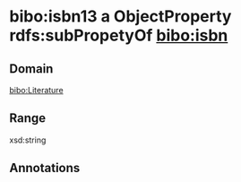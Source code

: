 # bibo:isbn13 a ObjectProperty rdfs:subPropetyOf [bibo:isbn](/ontology/bibo/isbn)

## Domain

[bibo:Literature](/ontology/bibo/Literature)

## Range

xsd:string

## Annotations


